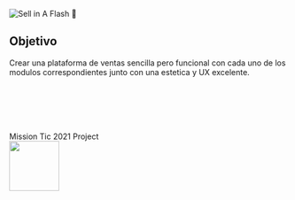 ![Sell in A Flash](https://i.ibb.co/ygWHtxS/logo.png)
:rocket:<h2>Objetivo</h2>
<p>Crear una plataforma de ventas sencilla pero funcional con cada uno de los modulos correspondientes junto con una estetica y UX excelente.</p>
<br><br><br><br><br>
Mission Tic 2021 Project<br>
<img src="https://user-images.githubusercontent.com/15638221/133898137-b82cb2af-54f6-4330-bbbf-327f69d6ef40.png" width="90" height="90">


